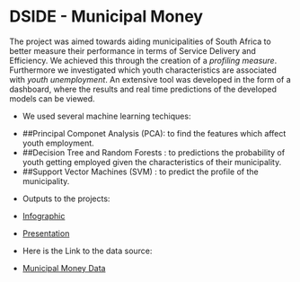 # DSIDE - Municipal Money

The project was aimed towards aiding municipalities of South Africa to better measure their performance 
in terms of Service Delivery and Efficiency. We achieved this through the creation 
of a *profiling measure*. Furthermore we investigated which youth characteristics are
associated with *youth unemployment*. An extensive tool was developed in the form of a dashboard, 
where the results and real time predictions of the developed models can be viewed.


- We used several machine learning techiques:

* ##Principal Componet Analysis (PCA): to find the features which affect youth employment.
* ##Decision Tree and Random Forests : to predictions the probability of youth getting employed given the characteristics of their municipality.
* ##Support Vector Machines (SVM)    : to predict the profile of the municipality.



- Outputs to the projects:

* [Infographic](https://create.piktochart.com/output/27061299-municipal-money)

* [Presentation](https://prezi.com/view/DltmNuhuwJH3mcKxkPEH/)


- Here is the Link to the data source:

* [Municipal Money Data](https://municipalmoney.gov.za/)
